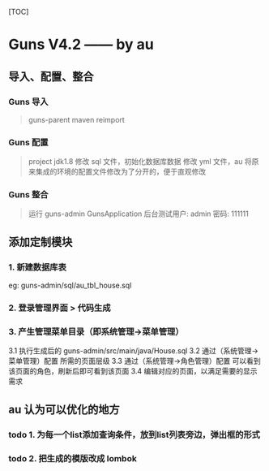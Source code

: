 [TOC]

# Guns V4.2 —— by au

## 导入、配置、整合

### Guns 导入

> guns-parent
> maven reimport

### Guns 配置

> project jdk1.8
> 修改 sql 文件，初始化数据库数据
> 修改 yml 文件，au 将原来集成的环境的配置文件修改为了分开的，便于直观修改

### Guns 整合

> 运行 guns-admin GunsApplication
> 后台测试用户: admin 密码: 111111

## 添加定制模块

### 1. 新建数据库表
eg: guns-admin/sql/au_tbl_house.sql

### 2. 登录管理界面 > 代码生成 
### 3. 产生管理菜单目录（即系统管理->菜单管理）
3.1 执行生成后的 guns-admin/src/main/java/House.sql
3.2 通过（系统管理->菜单管理）配置 所需的页面层级
3.3 通过（系统管理->角色管理）配置 可以看到该页面的角色，刷新后即可看到该页面
3.4 编辑对应的页面，以满足需要的显示需求


## au 认为可以优化的地方

### todo 1. 为每一个list添加查询条件，放到list列表旁边，弹出框的形式
### todo 2. 把生成的模版改成 lombok